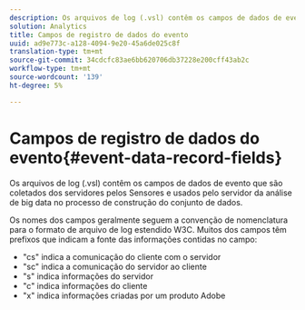 ```yaml
---
description: Os arquivos de log (.vsl) contêm os campos de dados de evento que são coletados dos servidores pelos Sensores e usados pelo servidor da análise de big data no processo de construção do conjunto de dados.
solution: Analytics
title: Campos de registro de dados do evento
uuid: ad9e773c-a128-4094-9e20-45a6de025c8f
translation-type: tm+mt
source-git-commit: 34cdcfc83ae6bb620706db37228e200cff43ab2c
workflow-type: tm+mt
source-wordcount: '139'
ht-degree: 5%

---
```



# Campos de registro de dados do evento{#event-data-record-fields}

Os arquivos de log (.vsl) contêm os campos de dados de evento que são coletados dos servidores pelos Sensores e usados pelo servidor da análise de big data no processo de construção do conjunto de dados.

Os nomes dos campos geralmente seguem a convenção de nomenclatura para o formato de arquivo de log estendido W3C. Muitos dos campos têm prefixos que indicam a fonte das informações contidas no campo:

* &quot;cs&quot; indica a comunicação do cliente com o servidor
* &quot;sc&quot; indica a comunicação do servidor ao cliente
* &quot;s&quot; indica informações do servidor
* &quot;c&quot; indica informações do cliente
* &quot;x&quot; indica informações criadas por um produto Adobe

